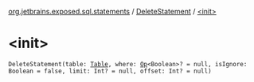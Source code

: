 [org.jetbrains.exposed.sql.statements](../index.md) / [DeleteStatement](index.md) / [&lt;init&gt;](.)

# &lt;init&gt;

`DeleteStatement(table: `[`Table`](../../org.jetbrains.exposed.sql/-table/index.md)`, where: `[`Op`](../../org.jetbrains.exposed.sql/-op/index.md)`<Boolean>? = null, isIgnore: Boolean = false, limit: Int? = null, offset: Int? = null)`
